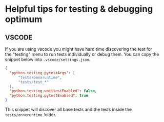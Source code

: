 # Helpful tips for testing & debugging optimum

## VSCODE

If you are using vscode you might have hard time discovering the test for the "testing" menu to run tests individually or debug them. You can copy the snippet below into `.vscode/settings.json`. 

```json
{
  "python.testing.pytestArgs": [
      "tests/onnxruntime",
      "tests/test_*"
  ],
  "python.testing.unittestEnabled": false,
  "python.testing.pytestEnabled": true
}
```

This snippet will discover all base tests and the tests inside the `tests/onnxruntime` folder.
